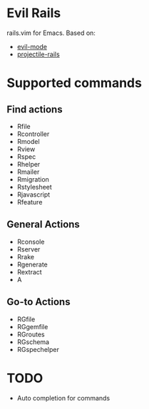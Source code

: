# Evil Rails

rails.vim for Emacs. Based on:

- [evil-mode](http://gitorious.org/evil)
- [projectile-rails](https://github.com/asok/projectile-rails)

# Supported commands

## Find actions

 - Rfile
 - Rcontroller
 - Rmodel
 - Rview
 - Rspec
 - Rhelper
 - Rmailer
 - Rmigration
 - Rstylesheet
 - Rjavascript
 - Rfeature

## General Actions

 - Rconsole
 - Rserver
 - Rrake
 - Rgenerate
 - Rextract
 - A 

## Go-to Actions

 - RGfile
 - RGgemfile
 - RGroutes
 - RGschema
 - RGspechelper

# TODO

- Auto completion for commands
